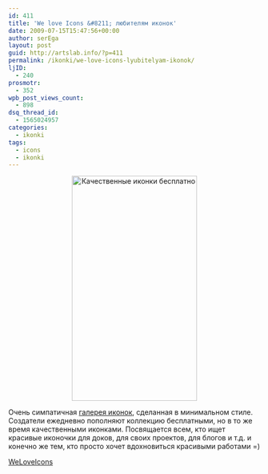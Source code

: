 ```yaml
---
id: 411
title: 'We love Icons &#8211; любителям иконок'
date: 2009-07-15T15:47:56+00:00
author: serEga
layout: post
guid: http://artslab.info/?p=411
permalink: /ikonki/we-love-icons-lyubitelyam-ikonok/
ljID:
  - 240
prosmotr:
  - 352
wpb_post_views_count:
  - 898
dsq_thread_id:
  - 1565024957
categories:
  - ikonki
tags:
  - icons
  - ikonki
---
```

<p style="text-align: center;">
  <img class="aligncenter" style="border: 0pt none;" src="http://img131.imageshack.us/img131/2903/weloveicons.jpg" alt="Качественные иконки бесплатно" width="250" height="449" />
</p>

Очень симпатичная <a href="http://weloveicons.com/" target="_blank">галерея иконок</a>, сделанная в минимальном стиле. Создатели ежедневно пополняют коллекцию бесплатными, но в то же время качественными иконками. Посвящается всем, кто ищет красивые иконочки для доков, для своих проектов, для блогов и т.д. и конечно же тем, кто просто хочет вдохновиться красивыми работами =)

<a href="http://weloveicons.com/" target="_blank">WeLoveIcons</a>